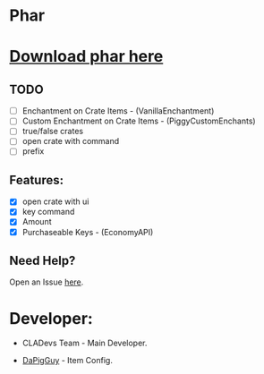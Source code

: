 # Phar

# [Download phar here](https://poggit.pmmp.io/ci/CLADevs/CrateSystem/~)

## TODO

- [ ] Enchantment on Crate Items - (VanillaEnchantment)
- [ ] Custom Enchantment on Crate Items - (PiggyCustomEnchants)
- [ ] true/false crates
- [ ] open crate with command
- [ ] prefix

## Features:

- [x] open crate with ui
- [x] key command
- [x] Amount
- [x] Purchaseable Keys - (EconomyAPI)
 
 ## Need Help?
 
  Open an Issue [here](https://github.com/CLADevs/CrateSystem/issues/new).
  
 # Developer:
 
 * CLADevs Team - Main Developer.

 * [DaPigGuy](https://github.com/DaPigGuy) - Item Config.

